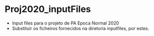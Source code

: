 # Proj2020_inputFiles

- Input files para o projeto de PA Epoca Normal 2020
- Substituir os ficheiros fornecidos na diretoria inputfiles, por estes. 
